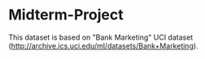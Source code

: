 # Midterm-Project

This dataset is based on "Bank Marketing" UCI dataset (http://archive.ics.uci.edu/ml/datasets/Bank+Marketing).


